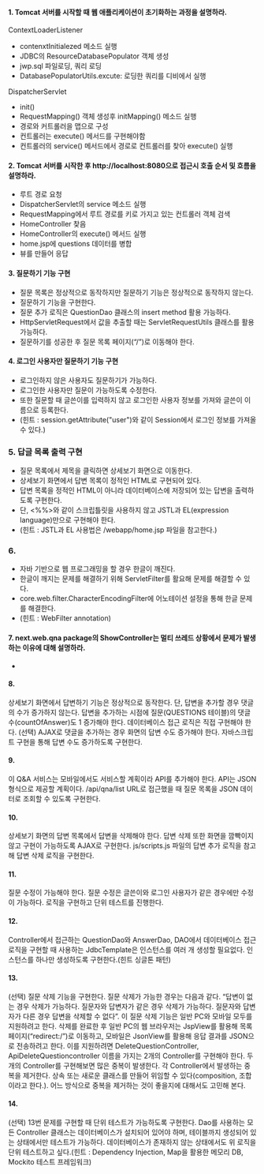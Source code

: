 #### 1. Tomcat 서버를 시작할 때 웹 애플리케이션이 초기화하는 과정을 설명하라.

ContextLoaderListener

* contenxtInitialezed 메소드 실행
* JDBC의 ResourceDatabasePopulator 객체 생성 
* jwp.sql 파일로딩, 쿼리 로딩 
* DatabasePopulatorUtils.excute: 로딩한 쿼리를 디비에서 실행

DispatcherServlet

* init()
* RequestMapping() 객체 생성후 initMapping() 메소드 실행 
* 경로와 커트롤러을  맵으로 구성 
* 컨트롤러는 execute() 메서드를 구현해야함 
* 컨트롤러의 service() 메서드에서 경로로 컨트롤러를 찾아 execute() 실행 

#### 2. Tomcat 서버를 시작한 후 http://localhost:8080으로 접근시 호출 순서 및 흐름을 설명하라.

* 루트 경로 요청 
* DispatcherServlet의 service 메소드 실행
* RequestMapping에서 루트 경로를 키로 가지고 있는 컨트롤러 객체 검색
* HomeController 찾음 
* HomeController의 execute() 메서드 실행 
* home.jsp에 questions 데이터를 병합
* 뷰를 만들어 응답  

#### 3. 질문하기 기능 구현 

* 질문 목록은 정상적으로 동작하지만 질문하기 기능은 정상적으로 동작하지 않는다. 
* 질문하기 기능을 구현한다. 
* 질문 추가 로직은 QuestionDao 클래스의 insert method 활용 가능하다. 
* HttpServletRequest에서 값을 추출할 때는 ServletRequestUtils 클래스를 활용 가능하다. 
* 질문하기를 성공한 후 질문 목록 페이지(“/”)로 이동해야 한다.


#### 4. 로그인 사용자만 질문하기 기능 구현 

* 로그인하지 않은 사용자도 질문하기가 가능하다. 
* 로그인한 사용자만 질문이 가능하도록 수정한다. 
* 또한 질문할 때 글쓴이를 입력하지 않고 로그인한 사용자 정보를 가져와 글쓴이 이름으로 등록한다.
* (힌트 : session.getAttribute("user")와 같이 Session에서 로그인 정보를 가져올 수 있다.)

### 5. 답글 목록 출력 구현 

* 질문 목록에서 제목을 클릭하면 상세보기 화면으로 이동한다. 
* 상세보기 화면에서 답변 목록이 정적인 HTML로 구현되어 있다. 
* 답변 목록을 정적인 HTML이 아니라 데이터베이스에 저장되어 있는 답변을 출력하도록 구현한다. 
* 단, <%%>와 같이 스크립틀릿을 사용하지 않고 JSTL과 EL(expression language)만으로 구현해야 한다.
* (힌트 : JSTL과 EL 사용법은 /webapp/home.jsp 파일을 참고한다.)
    
### 6. 

* 자바 기반으로 웹 프로그래밍을 할 경우 한글이 깨진다. 
* 한글이 깨지는 문제를 해결하기 위해 ServletFilter를 활요해 문제를 해결할 수 있다. 
* core.web.filter.CharacterEncodingFilter에 어노테이션 설정을 통해 한글 문제를 해결한다.
* (힌트 : WebFilter annotation)
       
#### 7. next.web.qna package의 ShowController는 멀티 쓰레드 상황에서 문제가 발생하는 이유에 대해 설명하라.

* 

#### 8. 

상세보기 화면에서 답변하기 기능은 정상적으로 동작한다. 단, 답변을 추가할 경우 댓글의 수가 증가하지 않는다. 답변을 추가하는 시점에 질문(QUESTIONS 테이블)의 댓글 수(countOfAnswer)도 1 증가해야 한다. 데이터베이스 접근 로직은 직접 구현해야 한다. (선택) AJAX로 댓글을 추가하는 경우 화면의 답변 수도 증가해야 한다. 자바스크립트 구현을 통해 답변 수도 증가하도록 구현한다.

#### 9. 

이 Q&A 서비스는 모바일에서도 서비스할 계획이라 API를 추가해야 한다. API는 JSON 형식으로 제공할 계획이다. /api/qna/list URL로 접근했을 때 질문 목록을 JSON 데이터로 조회할 수 있도록 구현한다.

#### 10.

상세보기 화면의 답변 목록에서 답변을 삭제해야 한다. 답변 삭제 또한 화면을 깜빡이지 않고 구현이 가능하도록 AJAX로 구현한다. js/scripts.js 파일의 답변 추가 로직을 참고해 답변 삭제 로직을 구현한다.

#### 11.

질문 수정이 가능해야 한다. 질문 수정은 글쓴이와 로그인 사용자가 같은 경우에만 수정이 가능하다. 로직을 구현하고 단위 테스트를 진행한다.

#### 12.

Controller에서 접근하는 QuestionDao와 AnswerDao, DAO에서 데이터베이스 접근 로직을 구현할 때 사용하는 JdbcTemplate은 인스턴스를 여러 개 생성할 필요없다. 인스턴스를 하나만 생성하도록 구현한다.(힌트 싱글톤 패턴)

#### 13. 

(선택) 질문 삭제 기능을 구현한다. 질문 삭제가 가능한 경우는 다음과 같다. “답변이 없는 경우 삭제가 가능하다. 질문자와 답변자가 같은 경우 삭제가 가능하다. 질문자와 답변자가 다른 경우 답변을 삭제할 수 없다”. 이 질문 삭제 기능은 일반 PC와 모바일 모두를 지원하려고 한다. 삭제를 완료한 후 일반 PC의 웹 브라우저는 JspView를 활용해 목록 페이지(“redirect:/”)로 이동하고, 모바일은 JsonView를 활용해 응답 결과를 JSON으로 전송하려고 한다. 이를 지원하려면 DeleteQuestionController, ApiDeleteQuestioncontroller 이름을 가지는 2개의 Controller를 구현해야 한다. 두 개의 Controller를 구현해보면 많은 중복이 발생한다. 각 Controller에서 발생하는 중복을 제거한다. 상속 또는 새로운 클래스를 만들어 위임할 수 있다(composition, 조합이라고 한다.). 어느 방식으로 중복을 제거하는 것이 좋을지에 대해서도 고민해 본다.

#### 14. 

(선택) 13번 문제를 구현할 때 단위 테스트가 가능하도록 구현한다. Dao를 사용하는 모든 Controller 클래스는 데이터베이스가 설치되어 있어야 하며, 테이블까지 생성되어 있는 상태에서만 테스트가 가능하다. 데이터베이스가 존재하지 않는 상태에서도 위 로직을 단위 테스트하고 싶다.(힌트 : Dependency Injection, Map을 활용한 메모리 DB, Mockito 테스트 프레임워크)